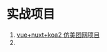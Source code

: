 # 实战项目

1. [vue+nuxt+koa2 仿美团网项目](https://github.com/toryangchen/fullstack-project-mt/tree/master/mt-app)
2.
